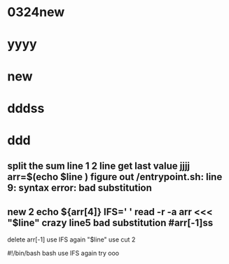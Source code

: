 # 0324new
# yyyy
# new
# dddss
# ddd
split the sum line
1
2
line
get last value
jjjj
arr=$(echo $line )
figure out /entrypoint.sh: line 9: syntax error: bad substitution
-----   
new 2
echo ${arr[4]}
IFS=' ' read -r -a arr <<< "$line"
crazy
line5 
 bad substitution
 #arr[-1]ss
------
delete arr[-1]
use IFS again
"$line"
use cut 2

#!/bin/bash
bash
use IFS again
try
ooo
